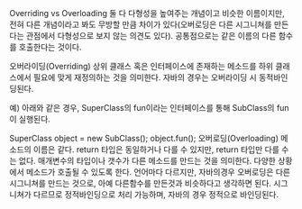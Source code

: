 Overriding vs Overloading
둘 다 다형성을 높여주는 개념이고 비슷한 이름이지만, 전혀 다른 개념이라고 봐도 무방할 만큼 차이가 있다(오버로딩은 다른 시그니쳐를 만든다는 관점에서 다형성으로 보지 않는 의견도 있다). 공통점으로는 같은 이름의 다른 함수를 호출한다는 것이다.

오버라이딩(Overriding)
상위 클래스 혹은 인터페이스에 존재하는 메소드를 하위 클래스에서 필요에 맞게 재정의하는 것을 의미한다. 자바의 경우는 오버라이딩 시 동적바인딩된다.

예)
아래와 같은 경우, SuperClass의 fun이라는 인터페이스를 통해 SubClass의 fun이 실행된다.

SuperClass object = new SubClass();
object.fun();
오버로딩(Overloading) 메소드의 이름은 같다. return 타입은 동일하거나 다를 수 있지만, return 타입만 다를 수는 없다. 매개변수의 타입이나 갯수가 다른 메소드를 만드는 것을 의미한다. 다양한 상황에서 메소드가 호출될 수 있도록 한다. 언어마다 다르지만, 자바의경우 오버로딩은 다른 시그니쳐를 만드는 것으로, 아예 다른함수를 만든것과 비슷하다고 생각하면 된다. 시그니쳐가 다르므로 정적바인딩으로 처리 가능하며, 자바의 경우 정적으로 바인딩된다.